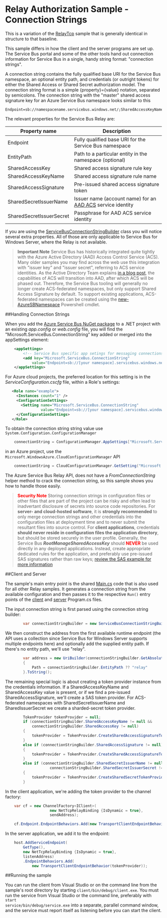 ﻿# Relay Authorization Sample - Connection Strings

This is a variation of the [RelayTcp](../RelayTcp/README.md) sample that is generally identical in structure
to that baseline.

This sample differs in how the client and the server programs are set up. The Service Bus portal and some 
of the other tools hand out connection information for Service Bus in a single, handy string 
format: "connection strings".

A connection string contains the fully qualified base URI for the Service Bus namespace, an optional entity path,
and credentials (or outright tokens) for either the Shared Access or Shared Secret authorization model. The 
connection string format is a simple {property}={value} notation, separated by semicolons. The connection string 
with the "master" shared access signature key for an Azure Service Bus namespace looks similar to this

```
Endpoint=sb://namespacename.servicebus.windows.net/;SharedAccessKeyName=RootManageSharedAccessKey;SharedAccessKey=/383tdKi9e9nXkvB0bhRQu3exkfckBmIjuEGJY2aQnI=
```

The relevant properties for the Service Bus Relay are:

| Property name              | Description                                             |   
|----------------------------|---------------------------------------------------------|
| Endpoint                   | Fully qualified base URI for the Service Bus namespace  |
| EntityPath                 | Path to a particular entity in the namespace (optional) |
| SharedAccessKey            | Shared access signature rule key                        |
| SharedAccessKeyName        | Shared access signature rule name                       |
| SharedAccessSignature      | Pre-issued shared access signature token                |
| SharedSecretIssuerName     | Issuer name (account name) for an [AAD ACS](https://azure.microsoft.com/en-us/documentation/articles/active-directory-dotnet-how-to-use-access-control/) service identity |
| SharedSecretIssuerSecret   | Passphrase for AAD ACS service identity                 |
 
If you are using the [ServiceBusConnectionStringBuilder](https://msdn.microsoft.com/library/microsoft.servicebus.servicebusconnectionstringbuilder.aspx) class 
you will notice several extra properties. All of those are only applicable to Service Bus for Windows Server, where the Relay is not available.

> **Important Note**
> Service Bus has historically integrated quite tightly with the Azure Active Directory (AAD) Access Control Service (ACS). Many older samples you may find across the web use this integration with "issuer key" and "issuer secret", referring to ACS service identities. 
> As the Active Directory Team explains [in a blog post](http://blogs.technet.com/b/ad/archive/2015/02/12/the-future-of-azure-acs-is-azure-active-directory.aspx), the capabilities of ACS will transition into AAD, after which ACS will be phased out. 
> Therefore, the Service Bus tooling will generally no longer create ACS-federated namespaces, but only support Shared Access Signature by default. To support existing applications, ACS-federated namespaces can be created using the [new-AzureSBNamespace](https://msdn.microsoft.com/library/azure/dn495165.aspx) Powershell cmdlet.

##Handling Connection Strings

When you add the [Azure Service Bus NuGet package](https://www.nuget.org/packages/WindowsAzure.ServiceBus/) to a .NET project with an existing *app.config* or *web.config* file, 
you will find the "Microsoft.ServiceBus.ConnectionString" key added or merged into the appSettings element:

```XML    
    <appSettings>
        <!-- Service Bus specific app setings for messaging connections -->
        <add key="Microsoft.ServiceBus.ConnectionString"
            value="Endpoint=sb://[your namespace].servicebus.windows.net;SharedAccessKeyName=RootManageSharedAccessKey;SharedAccessKey=[your secret]"/>
    </appSettings>
```    

For Azure cloud projects, the preferred location for this setting is in the *ServiceConfiguration.cscfg* file, within a Role's settings:
```XML    
   <Role name="example">
     <Instances count="1" />
     <ConfigurationSettings>
       <Setting name="Microsoft.ServiceBus.ConnectionString" 
                value="Endpoint=sb://[your namespace].servicebus.windows.net;SharedAccessKeyName=RootManageSharedAccessKey;SharedAccessKey=[your key]" />
     </ConfigurationSettings>
   </Role>
```
To obtain the connection string string value use <code>System.Configuration.ConfigurationManager</code> 
```C#
    connectionString = ConfigurationManager.AppSettings["Microsoft.ServiceBus.ConnectionString"];          
```

in an Azure project, use the <code>Microsoft.WindowsAzure.CloudConfigurationManager</code> API

```C#
    connectionString = CloudConfigurationManager.GetSetting("Microsoft.ServiceBus.ConnectionString");
```

The Azure Service Bus Relay API, does not have a *FromConnectionString* helper method to crack the 
connection string, so this sample shows you how to handle those easily.

> <span style="color:red">**Security Note**</span>
> Storing connection strings in configuration files or other files that are part of the project can be risky and often lead to inadvertant disclosure of secrets into source code repositories. 
> For **server- and cloud-hosted software**, it is **strongly recommended** to only merge connection strings and other credentials into the configuration files at deployment time and to never submit the resultant files into source control.
> For **client applications**, credentials **should never reside in configuration files the application directory**, but should be stored securely in the user profile.
> Generally, the Service Bus ***RootManageSharedAccessKey*** should <span style="color:red">**NEVER**</span> be used directly in any deployed applications. Instead, create appropriate dedicated rules for the application, and preferably use pre-issued SAS signatures rather than raw keys; [review the SAS example for more information](../RelayAuthorizationSAS/README.md)

##Client and Server

The sample's main entry point is the shared [Main.cs](../common/Main.md) code that is also used for 
all other Relay samples. It generates a connection string from the available configuration and then 
passes it to the respective <code>Run()</code> entry points of the [client](./client/Program.cs) and [server](./client/Program.cs) Program.cs files.

The input connection string is first parsed using the connection string builder:
```C#
        var connectionStringBuilder = new ServiceBusConnectionStringBuilder(connectionString);
```

We then construct the address from the first available runtime endpoint (the API uses a collection since Service 
Bus for Windows Server supports multiple endpoints here) and optionally add the supplied entity path. If there's no
entity path, we'll use "relay".

```C#
        var address = new UriBuilder(connectionStringBuilder.GetAbsoluteRuntimeEndpoints()[0])
        {
            Path = connectionStringBuilder.EntityPath ?? "relay"
        }.ToString();
```

The remaining special logic is about creating a token provider instance from the credentials information. If
a SharedAccessKeyName and SharedAccessKey value is present, or if we find a pre-issued SharedAccessSignature,
we'll create a SAS token provider. For ACS-federated namespaces with SharedSecretIssuerName and SharedIssuerSecret
we create a sharded-secret token provider.

```C#
        TokenProvider tokenProvider = null;
        if (connectionStringBuilder.SharedAccessKeyName != null &&
            connectionStringBuilder.SharedAccessKey != null)
        {
            tokenProvider = TokenProvider.CreateSharedAccessSignatureTokenProvider(connectionStringBuilder.SharedAccessKeyName, connectionStringBuilder.SharedAccessKey);
        }
        else if (connectionStringBuilder.SharedAccessSignature != null)
        {
            tokenProvider = TokenProvider.CreateSharedAccessSignatureTokenProvider(connectionStringBuilder.SharedAccessSignature);
        }
        else if (connectionStringBuilder.SharedSecretIssuerName != null && 
                    connectionStringBuilder.SharedSecretIssuerSecret != null)
        {
            tokenProvider = TokenProvider.CreateSharedSecretTokenProvider(connectionStringBuilder.SharedSecretIssuerName, connectionStringBuilder.SharedSecretIssuerSecret);
        }
```

In the client application, we're adding the token provider to the channel factory:

```C#
    var cf = new ChannelFactory<IClient>(
                    new NetTcpRelayBinding {IsDynamic = true},
                    sendAddress);

    cf.Endpoint.EndpointBehaviors.Add(new TransportClientEndpointBehavior(tokenProvider)); 
```

In the server application, we add it to the endpoint:

```C#
    host.AddServiceEndpoint(
        GetType(),
        new NetTcpRelayBinding {IsDynamic = true},
        listenAddress)
        .EndpointBehaviors.Add(
            new TransportClientEndpointBehavior(tokenProvider));
```

##Running the sample

You can run the client from Visual Studio or on the command line from the sample's root directory by starting <code>client/bin/debug/client.exe</code>. You
must run the service from Visual Studio or the command line, preferably with <code>start service/bin/debug/service.exe</code> into a separate, parallel command window, and the service must report itself as listening
before you can start the client.
